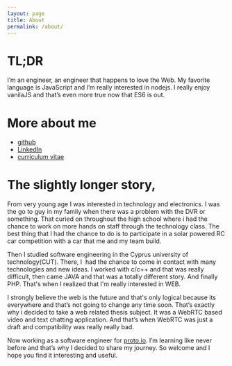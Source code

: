 ```yaml
---
layout: page
title: About
permalink: /about/
---
```

    
# TL;DR


I’m an engineer, an engineer that happens to love the Web. 
My favorite language is JavaScript and I’m really interested in nodejs.
I really enjoy vanilaJS and that’s even more true now that ES6 is out. 

# More about me


* [github][1] 
* [LinkedIn][4]
* [curriculum vitae][2]

# The slightly longer story,

From very young age I was interested in technology and electronics.
I was the go to guy in my family when there was a problem with the DVR or something.
That curied on throughout the high school where i had the chance to work on more hands on staff through the technology class.
The best thing that I had the chance to do is to participate in a solar powered RC car competition with a car that me and my team build.

Then I studied software engineering in the Cyprus university of technology(CUT).
There, I  had the chance to come in contact with many technologies and new ideas.
I worked with c/c++ and that was really difficult, then came JAVA and that was a totally different story.
And finally PHP. That's when I realized that I'm really interested in WEB.

I strongly believe the web is the future and that's only logical because its everywhere and that’s not going to change any time soon.
That’s exactly why i decided to take a web related thesis subject. 
It was a WebRTC based video and text chatting application. And that’s when WebRTC was just a draft and compatibility was really really bad.

Now working as a software engineer for [proto.io][3]. I’m learning like never before and that’s why I decided to share my journey.
So welcome and I hope you find it interesting and useful.

[1]: https://github.com/michaelthe
[2]: https://github.com/michaelthe/cv_michael_theodorides/raw/master/michael_theodorides_cv.pdf
[3]: https://proto.io
[4]: https://cy.linkedin.com/in/michaeltheodorides
